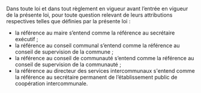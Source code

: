 Dans toute loi et dans tout règlement en vigueur avant l’entrée en vigueur de la présente loi, pour toute question relevant de leurs attributions respectives telles que définies par la présente loi :
- la référence au maire s’entend comme la référence au secrétaire exécutif ;
- la référence au conseil communal s’entend comme la référence au conseil de supervision de la commune ;
- la référence au conseil de communauté s’entend comme la référence au conseil de supervision de la communauté ;
- la référence au directeur des services intercommunaux s'entend comme la référence au secrétaire permanent de l’établissement public de coopération intercommunale.